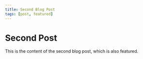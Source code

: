 ```yaml
---
title: Second Blog Post
tags: [post, featured]
---
```

# Second Post

This is the content of the second blog post, which is also featured.
